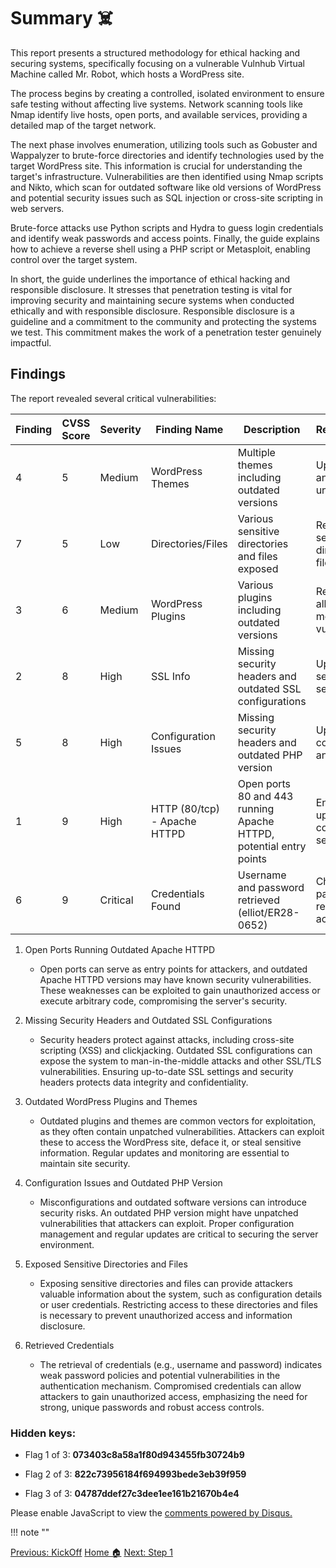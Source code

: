 # Summary ☠️

This report presents a structured methodology for ethical hacking and securing systems, specifically focusing on a vulnerable Vulnhub Virtual Machine called Mr. Robot, which hosts a WordPress site.

The process begins by creating a controlled, isolated environment to ensure safe testing without affecting live systems. Network scanning tools like Nmap identify live hosts, open ports, and available services, providing a detailed map of the target network.

The next phase involves enumeration, utilizing tools such as Gobuster and Wappalyzer to brute-force directories and identify technologies used by the target WordPress site. This information is crucial for understanding the target's infrastructure. Vulnerabilities are then identified using Nmap scripts and Nikto, which scan for outdated software like old versions of WordPress and potential security issues such as SQL injection or cross-site scripting in web servers.

Brute-force attacks use Python scripts and Hydra to guess login credentials and identify weak passwords and access points. Finally, the guide explains how to achieve a reverse shell using a PHP script or Metasploit, enabling control over the target system. 

In short, the guide underlines the importance of ethical hacking and responsible disclosure. It stresses that penetration testing is vital for improving security and maintaining secure systems when conducted ethically and with responsible disclosure. Responsible disclosure is a guideline and a commitment to the community and protecting the systems we test. This commitment makes the work of a penetration tester genuinely impactful.


## Findings

The report revealed several critical vulnerabilities:

| Finding | CVSS Score | Severity | Finding Name                 | Description                                                        | Recommendation                                               |
| ------- | ---------- | -------- | ---------------------------- | ------------------------------------------------------------------ | ------------------------------------------------------------ |
| 4       | 5          | Medium   | WordPress Themes             | Multiple themes including outdated versions                        | Update themes and remove unused ones                         |
| 7       | 5          | Low      | Directories/Files            | Various sensitive directories and files exposed                    | Restrict access to sensitive directories and files           |
| 3       | 6          | Medium   | WordPress Plugins            | Various plugins including outdated versions                        | Regularly update all plugins and monitor for vulnerabilities |
| 2       | 8          | High     | SSL Info                     | Missing security headers and outdated SSL configurations           | Update SSL/TLS settings and add security headers             |
| 5       | 8          | High     | Configuration Issues         | Missing security headers and outdated PHP version                  | Update server configurations and PHP version                 |
| 1       | 9          | High     | HTTP (80/tcp) - Apache HTTPD | Open ports 80 and 443 running Apache HTTPD, potential entry points | Ensure Apache is up-to-date and configure security headers   |
| 6       | 9          | Critical | Credentials Found            | Username and password retrieved (elliot/ER28-0652)                 | Change all passwords and review user access controls         |


1. Open Ports Running Outdated Apache HTTPD
   - Open ports can serve as entry points for attackers, and outdated Apache HTTPD versions may have known security vulnerabilities. These weaknesses can be exploited to gain unauthorized access or execute arbitrary code, compromising the server's security.

2. Missing Security Headers and Outdated SSL Configurations
   - Security headers protect against attacks, including cross-site scripting (XSS) and clickjacking. Outdated SSL configurations can expose the system to man-in-the-middle attacks and other SSL/TLS vulnerabilities. Ensuring up-to-date SSL settings and security headers protects data integrity and confidentiality.

3. Outdated WordPress Plugins and Themes
   - Outdated plugins and themes are common vectors for exploitation, as they often contain unpatched vulnerabilities. Attackers can exploit these to access the WordPress site, deface it, or steal sensitive information. Regular updates and monitoring are essential to maintain site security.

4. Configuration Issues and Outdated PHP Version
   - Misconfigurations and outdated software versions can introduce security risks. An outdated PHP version might have unpatched vulnerabilities that attackers can exploit. Proper configuration management and regular updates are critical to securing the server environment.

5. Exposed Sensitive Directories and Files
   - Exposing sensitive directories and files can provide attackers valuable information about the system, such as configuration details or user credentials. Restricting access to these directories and files is necessary to prevent unauthorized access and information disclosure.

6. Retrieved Credentials
   - The retrieval of credentials (e.g., username and password) indicates weak password policies and potential vulnerabilities in the authentication mechanism. Compromised credentials can allow attackers to gain unauthorized access, emphasizing the need for strong, unique passwords and robust access controls.



### **Hidden keys**:

- Flag 1 of 3: **073403c8a58a1f80d943455fb30724b9**  

- Flag 2 of 3: **822c73956184f694993bede3eb39f959**

- Flag 3 of 3: **04787ddef27c3dee1ee161b21670b4e4**


<div id="disqus_thread"></div>
<script>
    /**
    *  RECOMMENDED CONFIGURATION VARIABLES: EDIT AND UNCOMMENT THE SECTION BELOW TO INSERT DYNAMIC VALUES FROM YOUR PLATFORM OR CMS.
    *  LEARN WHY DEFINING THESE VARIABLES IS IMPORTANT: https://disqus.com/admin/universalcode/#configuration-variables    */
    /*
    var disqus_config = function () {
    this.page.url = PAGE_URL;  // Replace PAGE_URL with your page's canonical URL variable
    this.page.identifier = PAGE_IDENTIFIER; // Replace PAGE_IDENTIFIER with your page's unique identifier variable
    };
    */
    (function() { // DON'T EDIT BELOW THIS LINE
    var d = document, s = d.createElement('script');
    s.src = 'https://hcoco1-1.disqus.com/embed.js';
    s.setAttribute('data-timestamp', +new Date());
    (d.head || d.body).appendChild(s);
    })();
</script>
<noscript>Please enable JavaScript to view the <a href="https://disqus.com/?ref_noscript">comments powered by Disqus.</a></noscript>

!!! note ""

<div class="button-container" markdown="1">
<a href="/Career-Simulation-4/0-instructions/" class="md-button md-button--primary">Previous: KickOff</a>
<a href="/Career-Simulation-4/" class="md-button md-button--secondary">Home 🏠</a>
<a href="/Career-Simulation-4/challenge_1/" class="md-button md-button--primary">Next: Step 1</a>
</div>

